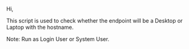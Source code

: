 Hi,

This script is used  to check whether the endpoint will be a Desktop or Laptop with the hostname.

 

Note: Run as Login User or System User.